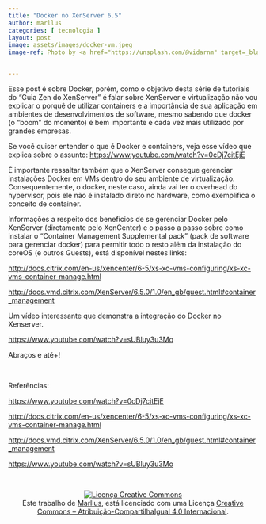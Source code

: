 ```yaml
---
title: "Docker no XenServer 6.5"
author: marllus
categories: [ tecnologia ]
layout: post
image: assets/images/docker-vm.jpeg
image-ref: Photo by <a href="https://unsplash.com/@vidarnm" target=_blank>Vidar Nordli-Mathisen</a>


---
```


Esse post é sobre Docker, porém, como o objetivo desta série de tutoriais do &#8220;Guia Zen do XenServer&#8221; é falar sobre XenServer e virtualização não vou explicar o porquê de utilizar containers e a importância de sua aplicação em ambientes de desenvolvimentos de software, mesmo sabendo que docker (o &#8220;boom&#8221; do momento) é bem importante e cada vez mais utilizado por grandes empresas.

Se você quiser entender o que é Docker e containers, veja esse vídeo que explica sobre o assunto: <a href="https://www.youtube.com/watch?v=0cDj7citEjE" target="_blank">https://www.youtube.com/watch?v=0cDj7citEjE</a>

É importante ressaltar também que o XenServer consegue gerenciar instalações Docker em VMs dentro do seu ambiente de virtualização. Consequentemente, o docker, neste caso, ainda vai ter o overhead do hypervisor, pois ele não é instalado direto no hardware, como exemplifica o conceito de container.

Informações a respeito dos benefícios de se gerenciar Docker pelo XenServer (diretamente pelo XenCenter) e o passo a passo sobre como instalar o &#8220;Container Management Supplemental pack&#8221; (pack de software para gerenciar docker) para permitir todo o resto além da instalação do coreOS (e outros Guests), está disponível nestes links:

<a href="http://docs.citrix.com/en-us/xencenter/6-5/xs-xc-vms-configuring/xs-xc-vms-container-manage.html" target="_blank">http://docs.citrix.com/en-us/xencenter/6-5/xs-xc-vms-configuring/xs-xc-vms-container-manage.html</a>

<a href="http://docs.vmd.citrix.com/XenServer/6.5.0/1.0/en_gb/guest.html#container_management" target="_blank">http://docs.vmd.citrix.com/XenServer/6.5.0/1.0/en_gb/guest.html#container_management</a>

Um vídeo interessante que demonstra a integração do Docker no Xenserver.

<a href="https://www.youtube.com/watch?v=sUBluy3u3Mo" target="_blank">https://www.youtube.com/watch?v=sUBluy3u3Mo</a>

Abraços e até+!

&nbsp;

Referências:

<a href="https://www.youtube.com/watch?v=0cDj7citEjE" target="_blank">https://www.youtube.com/watch?v=0cDj7citEjE</a>

<a href="http://docs.citrix.com/en-us/xencenter/6-5/xs-xc-vms-configuring/xs-xc-vms-container-manage.html" target="_blank">http://docs.citrix.com/en-us/xencenter/6-5/xs-xc-vms-configuring/xs-xc-vms-container-manage.html</a>

<a href="http://docs.vmd.citrix.com/XenServer/6.5.0/1.0/en_gb/guest.html#container_management" target="_blank">http://docs.vmd.citrix.com/XenServer/6.5.0/1.0/en_gb/guest.html#container_management</a>

<a href="https://www.youtube.com/watch?v=sUBluy3u3Mo" target="_blank">https://www.youtube.com/watch?v=sUBluy3u3Mo</a>

&nbsp;

<p style="text-align: center;">
  <a href="http://creativecommons.org/licenses/by-sa/4.0/" rel="license"><img style="border-width: 0;" src="https://i.creativecommons.org/l/by-sa/4.0/88x31.png" alt="Licença Creative Commons" /></a><br /> Este trabalho de <a href="http://ports.marllus.com">Marllus</a>, está licenciado com uma Licença <a href="http://creativecommons.org/licenses/by-sa/4.0/" rel="license">Creative Commons &#8211; Atribuição-CompartilhaIgual 4.0 Internacional</a>.
</p>
